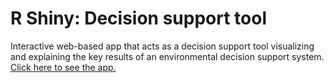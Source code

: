 # R Shiny: Decision support tool

Interactive web-based app that acts as a decision support tool visualizing and explaining the key results of an environmental decision support system.  
[Click here to see the app.](https://bluewebs.shinyapps.io/decisiontool/)
